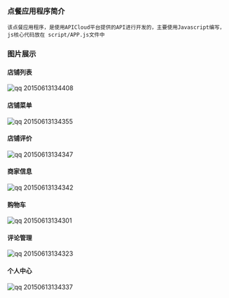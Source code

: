 ### 点餐应用程序简介
`该点餐应用程序，是使用APICloud平台提供的API进行开发的，主要使用Javascript编写，js核心代码放在
script/APP.js文件中`


### 图片展示

####  店铺列表
![qq 20150613134408](https://cloud.githubusercontent.com/assets/8407484/8143341/95802e04-11d8-11e5-9ebf-9397a4b362ca.png)

#### 店铺菜单

![qq 20150613134355](https://cloud.githubusercontent.com/assets/8407484/8143338/95752644-11d8-11e5-9b37-6b00cbbe1e8b.png)

####  店铺评价

![qq 20150613134347](https://cloud.githubusercontent.com/assets/8407484/8143339/957609d8-11d8-11e5-9a2d-4dca1ae28d29.png)


#### 商家信息

![qq 20150613134342](https://cloud.githubusercontent.com/assets/8407484/8143336/95737150-11d8-11e5-9906-27847749d06e.png)


#### 购物车

![qq 20150613134301](https://cloud.githubusercontent.com/assets/8407484/8143333/9524e27e-11d8-11e5-90b0-9e1392d0bed0.png)

####  评论管理

![qq 20150613134323](https://cloud.githubusercontent.com/assets/8407484/8143334/954cff7a-11d8-11e5-9e81-a7bcc6da6600.png)


#### 个人中心

![qq 20150613134337](https://cloud.githubusercontent.com/assets/8407484/8143337/95744fa8-11d8-11e5-8b0b-42a8f495e98f.png)









